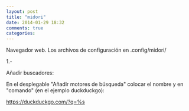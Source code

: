 ```yaml
---
layout: post
title: "midori"
date: 2014-01-29 18:32
comments: true
categories: 
---
```

Navegador web. Los archivos de configuración en .config/midori/

1.-

Añadir buscadores:

En el desplegable "Añadir motores de búsqueda" colocar el nombre y en "comando" (en el ejemplo duckduckgo):

https://duckduckgo.com/?q=%s

